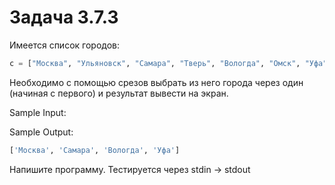 # Задача 3.7.3

Имеется список городов:

```python
c = ["Москва", "Ульяновск", "Самара", "Тверь", "Вологда", "Омск", "Уфа"]
```

Необходимо с помощью срезов выбрать из него города через один (начиная с первого) и результат вывести на экран.

Sample Input:

Sample Output:

```python
['Москва', 'Самара', 'Вологда', 'Уфа']
```

Напишите программу. Тестируется через stdin → stdout

